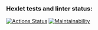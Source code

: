 ### Hexlet tests and linter status:
[![Actions Status](https://github.com/tychka89/python-project-49/actions/workflows/hexlet-check.yml/badge.svg)](https://github.com/tychka89/python-project-49/actions)
[![Maintainability](https://api.codeclimate.com/v1/badges/2ede75faa1d68d2f3f60/maintainability)](https://codeclimate.com/github/tychka89/python-project-49/maintainability)